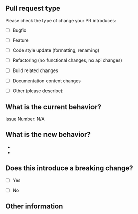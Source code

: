## Pull request type

Please check the type of change your PR introduces: <!-- enter x into the needed field (- [x]) -->

- [ ] Bugfix
- [ ] Feature
- [ ] Code style update (formatting, renaming)
- [ ] Refactoring (no functional changes, no api changes)
- [ ] Build related changes
- [ ] Documentation content changes
- [ ] Other (please describe):



## What is the current behavior? <!-- Describe the problem or insert the issue ID -->

Issue Number: N/A



## What is the new behavior? <!-- Describe the behavior or changes of the PR -->

-
-



## Does this introduce a breaking change? <!-- If you run the program with your current libraries and paths, will it crash? -->

- [ ] Yes
- [ ] No



## Other information <!-- Any other information that is important to this PR such as screenshots of how the component looks before and after the change. -->


